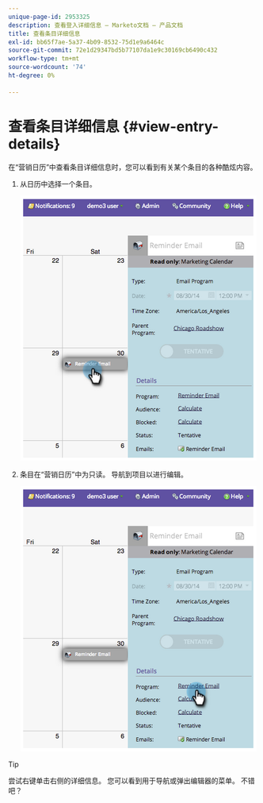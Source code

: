 ```yaml
---
unique-page-id: 2953325
description: 查看登入详细信息 — Marketo文档 — 产品文档
title: 查看条目详细信息
exl-id: bb65f7ae-5a37-4b09-8532-75d1e9a6464c
source-git-commit: 72e1d29347bd5b77107da1e9c30169cb6490c432
workflow-type: tm+mt
source-wordcount: '74'
ht-degree: 0%

---
```


# 查看条目详细信息 {#view-entry-details}

在“营销日历”中查看条目详细信息时，您可以看到有关某个条目的各种酷炫内容。

1. 从日历中选择一个条目。

   ![](assets/image2014-9-26-10-3a30-3a44.png)

1. 条目在“营销日历”中为只读。 导航到项目以进行编辑。

   ![](assets/image2014-9-26-10-3a31-3a1.png)

>[!TIP]
>
>尝试右键单击右侧的详细信息。 您可以看到用于导航或弹出编辑器的菜单。 不错吧？
